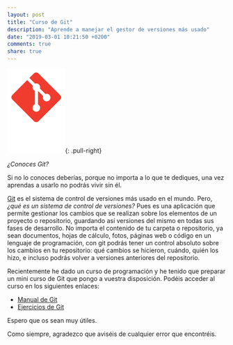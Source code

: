 ```yaml
---
layout: post
title: "Curso de Git"
description: "Aprende a manejar el gestor de versiones más usado"
date: "2019-03-01 10:21:50 +0200"
comments: true
share: true
---
```


![Logo Git](/images/logo-git.png){: .pull-right}

_¿Conoces Git?_

Si no lo conoces deberías, porque no importa a lo que te dediques, una vez aprendas a usarlo no podrás vivir sin él.

[Git](https://git-scm.com/) es el sistema de control de versiones más usado en el mundo.
Pero, _¿qué es un sistema de control de versiones?_
Pues es una aplicación que permite gestionar los cambios que se realizan sobre los elementos de un proyecto o repositorio, guardando así versiones del mismo en todas sus fases de desarrollo. No importa el contenido de tu carpeta o repositorio, ya sean documentos, hojas de cálculo, fotos, páginas web o código en un lenguaje de programación, con git podrás tener un control absoluto sobre los cambios en tu repositorio: qué cambios se hicieron, cuándo, quién los hizo, e incluso podrás volver a versiones anteriores del repositorio.

Recientemente he dado un curso de programación y he tenido que preparar un mini curso de Git que pongo a vuestra disposición. Podéis acceder al curso en los siguientes enlaces:

- [Manual de Git](http://aprendeconalf.es/git/manual/)
- [Ejercicios de Git](http://aprendeconalf.es/git/ejercicios/)

Espero que os sean muy útiles.

Como siempre, agradezco que aviséis de cualquier error que encontréis.
